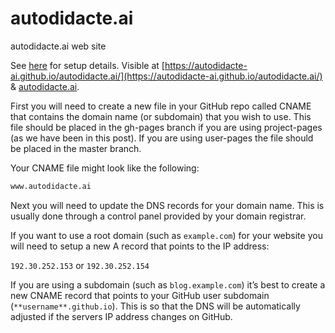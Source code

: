 # autodidacte.ai

autodidacte.ai web site

See [here](http://blog.teamtreehouse.com/using-github-pages-to-host-your-website) for setup details.
Visible at [https://autodidacte-ai.github.io/autodidacte.ai/](https://autodidacte-ai.github.io/autodidacte.ai/) & [autodidacte.ai](https://www.autodidacte.ai/).

First you will need to create a new file in your GitHub repo called CNAME that contains the domain name (or subdomain) that you wish to use. This file should be placed in the gh-pages branch if you are using project-pages (as we have been in this post). If you are using user-pages the file should be placed in the master branch.

Your CNAME file might look like the following:

```txt
www.autodidacte.ai
```

Next you will need to update the DNS records for your domain name. This is usually done through a control panel provided by your domain registrar.

If you want to use a root domain (such as `example.com`) for your website you will need to setup a new A record that points to the IP address:

`192.30.252.153` or `192.30.252.154`

If you are using a subdomain (such as `blog.example.com`) it’s best to create a new CNAME record that points to your GitHub user subdomain
(`**username**.github.io`). This is so that the DNS will be automatically adjusted if the servers IP address changes on GitHub.
